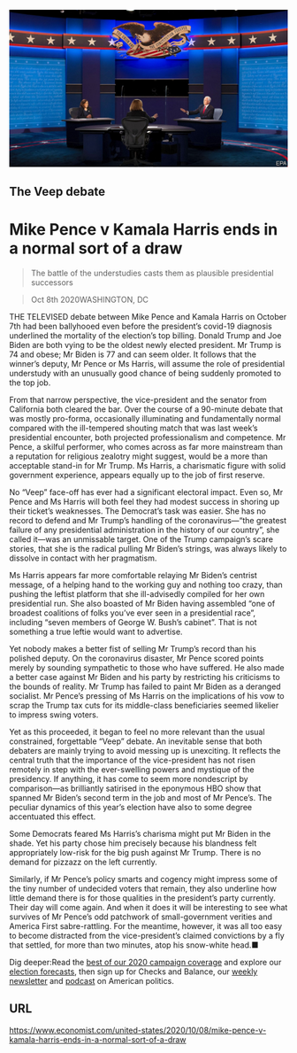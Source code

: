 ![](./images/20201010_USP005_0.jpg)

## The Veep debate

# Mike Pence v Kamala Harris ends in a normal sort of a draw

> The battle of the understudies casts them as plausible presidential successors

> Oct 8th 2020WASHINGTON, DC

THE TELEVISED debate between Mike Pence and Kamala Harris on October 7th had been ballyhooed even before the president’s covid-19 diagnosis underlined the mortality of the election’s top billing. Donald Trump and Joe Biden are both vying to be the oldest newly elected president. Mr Trump is 74 and obese; Mr Biden is 77 and can seem older. It follows that the winner’s deputy, Mr Pence or Ms Harris, will assume the role of presidential understudy with an unusually good chance of being suddenly promoted to the top job.

From that narrow perspective, the vice-president and the senator from California both cleared the bar. Over the course of a 90-minute debate that was mostly pro-forma, occasionally illuminating and fundamentally normal compared with the ill-tempered shouting match that was last week’s presidential encounter, both projected professionalism and competence. Mr Pence, a skilful performer, who comes across as far more mainstream than a reputation for religious zealotry might suggest, would be a more than acceptable stand-in for Mr Trump. Ms Harris, a charismatic figure with solid government experience, appears equally up to the job of first reserve.

No “Veep” face-off has ever had a significant electoral impact. Even so, Mr Pence and Ms Harris will both feel they had modest success in shoring up their ticket’s weaknesses. The Democrat’s task was easier. She has no record to defend and Mr Trump’s handling of the coronavirus—“the greatest failure of any presidential administration in the history of our country”, she called it—was an unmissable target. One of the Trump campaign’s scare stories, that she is the radical pulling Mr Biden’s strings, was always likely to dissolve in contact with her pragmatism.

Ms Harris appears far more comfortable relaying Mr Biden’s centrist message, of a helping hand to the working guy and nothing too crazy, than pushing the leftist platform that she ill-advisedly compiled for her own presidential run. She also boasted of Mr Biden having assembled “one of broadest coalitions of folks you’ve ever seen in a presidential race”, including “seven members of George W. Bush’s cabinet”. That is not something a true leftie would want to advertise.

Yet nobody makes a better fist of selling Mr Trump’s record than his polished deputy. On the coronavirus disaster, Mr Pence scored points merely by sounding sympathetic to those who have suffered. He also made a better case against Mr Biden and his party by restricting his criticisms to the bounds of reality. Mr Trump has failed to paint Mr Biden as a deranged socialist. Mr Pence’s pressing of Ms Harris on the implications of his vow to scrap the Trump tax cuts for its middle-class beneficiaries seemed likelier to impress swing voters.

Yet as this proceeded, it began to feel no more relevant than the usual constrained, forgettable “Veep” debate. An inevitable sense that both debaters are mainly trying to avoid messing up is unexciting. It reflects the central truth that the importance of the vice-president has not risen remotely in step with the ever-swelling powers and mystique of the presidency. If anything, it has come to seem more nondescript by comparison—as brilliantly satirised in the eponymous HBO show that spanned Mr Biden’s second term in the job and most of Mr Pence’s. The peculiar dynamics of this year’s election have also to some degree accentuated this effect.

Some Democrats feared Ms Harris’s charisma might put Mr Biden in the shade. Yet his party chose him precisely because his blandness felt appropriately low-risk for the big push against Mr Trump. There is no demand for pizzazz on the left currently.

Similarly, if Mr Pence’s policy smarts and cogency might impress some of the tiny number of undecided voters that remain, they also underline how little demand there is for those qualities in the president’s party currently. Their day will come again. And when it does it will be interesting to see what survives of Mr Pence’s odd patchwork of small-government verities and America First sabre-rattling. For the meantime, however, it was all too easy to become distracted from the vice-president’s claimed convictions by a fly that settled, for more than two minutes, atop his snow-white head.■

Dig deeper:Read the [best of our 2020 campaign coverage](https://www.economist.com//us-election-2020) and explore our [election forecasts](https://www.economist.com/https://projects.economist.com/us-2020-forecast/president), then sign up for Checks and Balance, our [weekly newsletter](https://www.economist.com//checksandbalance/) and [podcast](https://www.economist.com//podcasts/2020/01/24/checks-and-balance-our-new-weekly-podcast-on-american-politics) on American politics.

## URL

https://www.economist.com/united-states/2020/10/08/mike-pence-v-kamala-harris-ends-in-a-normal-sort-of-a-draw
